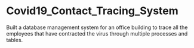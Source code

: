 # Covid19_Contact_Tracing_System
Built a database management system for an office building to trace all the employees that have contracted the virus through multiple processes and tables.
